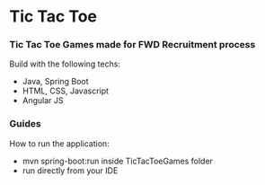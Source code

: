 # Tic Tac Toe

### Tic Tac Toe Games made for FWD Recruitment process

Build with the following techs:

* Java, Spring Boot
* HTML, CSS, Javascript
* Angular JS

### Guides

How to run the application:

* mvn spring-boot:run inside TicTacToeGames folder
* run directly from your IDE
